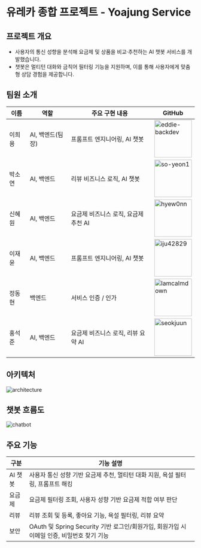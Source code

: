 # 유레카 종합 프로젝트 - Yoajung Service

## 프로젝트 개요
- 사용자의 통신 성향을 분석해 요금제 및 상품을 비교·추천하는 AI 챗봇 서비스를 개발했습니다.
- 챗봇은 멀티턴 대화와 금칙어 필터링 기능을 지원하며, 이를 통해 사용자에게 맞춤형 상담 경험을 제공합니다.

## 팀원 소개

| 이름   | 역할             | 주요 구현 내용                                 | GitHub                                                                                                                                                          |
|--------|------------------|----------------------------------------------|-----------------------------------------------------------------------------------------------------------------------------------------------------------------|
| 이희용 | AI, 백엔드(팀장)  | 프롬프트 엔지니어링, AI 챗봇                   | <a href="https://github.com/eddie-backdev"><img src="https://avatars.githubusercontent.com/u/50799519?v=4" width="100" height="100" alt="eddie-backdev" /></a> |
| 박소연 | AI, 백엔드       | 리뷰 비즈니스 로직, AI 챗봇                    | <a href="https://github.com/so-yeon1"><img src="https://avatars.githubusercontent.com/u/82212460?v=4" width="100" height="100" alt="so-yeon1" /></a>           |
| 신혜원 | AI, 백엔드           | 요금제 비즈니스 로직, 요금제 추천 AI           | <a href="https://github.com/hyew0nn"><img src="https://avatars.githubusercontent.com/u/113279618?v=4" width="100" height="100" alt="hyew0nn" /></a>            |
| 이재윤 | AI, 백엔드       | 프롬프트 엔지니어링, AI 챗봇                   | <a href="https://github.com/iju42829"><img src="https://avatars.githubusercontent.com/u/116072376?v=4" width="100" height="100" alt="iju42829" /></a>          |
| 정동현 | 백엔드           | 서비스 인증 / 인가                            | <a href="https://github.com/Iamcalmdown"><img src="https://avatars.githubusercontent.com/u/144317474?v=4" width="100" height="100" alt="Iamcalmdown" /></a>     |
| 홍석준 | AI, 백엔드           | 요금제 비즈니스 로직, 리뷰 요약 AI             | <a href="https://github.com/seokjuun"><img src="https://avatars.githubusercontent.com/u/45346977?v=4" width="100" height="100" alt="seokjuun" /></a>           |

## 아키텍처
![architecture](https://github.com/user-attachments/assets/5d28c56e-7006-4546-a160-9e44f8805464)

## 챗봇 흐름도
![chatbot](https://github.com/user-attachments/assets/1ea7ca53-a415-4d7c-96f7-bc2ed17a7522)

## 주요 기능
| 구분       | 기능 설명                                                                 |
|------------|-------------------------------------------------------------------------- |
| AI 챗봇    | 사용자 통신 성향 기반 요금제 추천, 멀티턴 대화 지원, 욕설 필터링, 프롬프트 해킹 |
| 요금제     | 요금제 필터링 조회, 사용자 성향 기반 요금제 적합 여부 판단                     |
| 리뷰       | 리뷰 조회 및 등록, 좋아요 기능, 욕설 필터링, 리뷰 요약                        |
| 보안       | OAuth 및 Spring Security 기반 로그인/회원가입, 회원가입 시 이메일 인증, 비밀번호 찾기 기능 |
